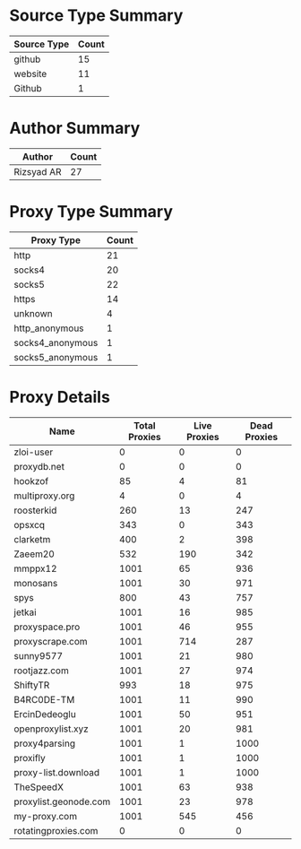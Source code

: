 # Source Type Summary

| Source Type | Count |
|-------------|-------|
| github | 15 |
| website | 11 |
| Github | 1 |


# Author Summary

| Author | Count |
|--------|-------|
| Rizsyad AR | 27 |


# Proxy Type Summary

| Proxy Type | Count |
|------------|-------|
| http | 21 |
| socks4 | 20 |
| socks5 | 22 |
| https | 14 |
| unknown | 4 |
| http_anonymous | 1 |
| socks4_anonymous | 1 |
| socks5_anonymous | 1 |


# Proxy Details

| Name | Total Proxies | Live Proxies | Dead Proxies |
|------|---------------|--------------|---------------|
| zloi-user | 0 | 0 | 0 |
| proxydb.net | 0 | 0 | 0 |
| hookzof | 85 | 4 | 81 |
| multiproxy.org | 4 | 0 | 4 |
| roosterkid | 260 | 13 | 247 |
| opsxcq | 343 | 0 | 343 |
| clarketm | 400 | 2 | 398 |
| Zaeem20 | 532 | 190 | 342 |
| mmppx12 | 1001 | 65 | 936 |
| monosans | 1001 | 30 | 971 |
| spys | 800 | 43 | 757 |
| jetkai | 1001 | 16 | 985 |
| proxyspace.pro | 1001 | 46 | 955 |
| proxyscrape.com | 1001 | 714 | 287 |
| sunny9577 | 1001 | 21 | 980 |
| rootjazz.com | 1001 | 27 | 974 |
| ShiftyTR | 993 | 18 | 975 |
| B4RC0DE-TM | 1001 | 11 | 990 |
| ErcinDedeoglu | 1001 | 50 | 951 |
| openproxylist.xyz | 1001 | 20 | 981 |
| proxy4parsing | 1001 | 1 | 1000 |
| proxifly | 1001 | 1 | 1000 |
| proxy-list.download | 1001 | 1 | 1000 |
| TheSpeedX | 1001 | 63 | 938 |
| proxylist.geonode.com | 1001 | 23 | 978 |
| my-proxy.com | 1001 | 545 | 456 |
| rotatingproxies.com | 0 | 0 | 0 |
